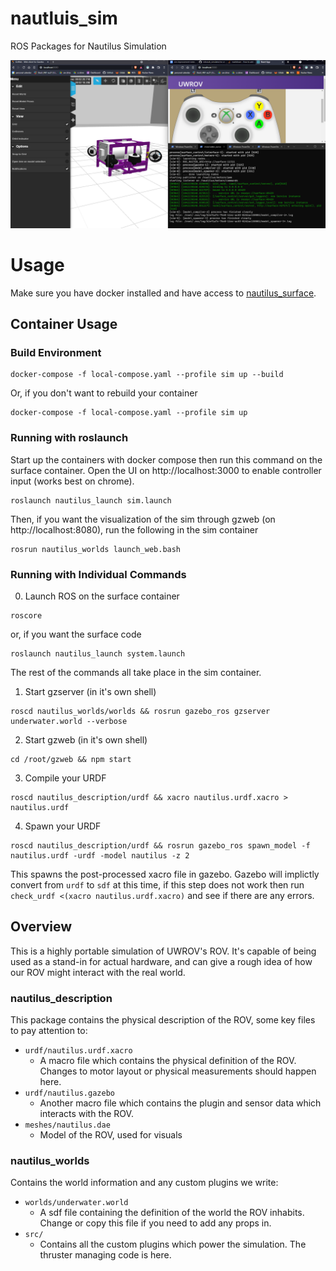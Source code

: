 # nautluis_sim
ROS Packages for Nautilus Simulation

![Simulator on the left window, UI and terminal on the right windows](https://github.com/uwrov/nautilus_sim/blob/main/desktop.png?raw=true)

# Usage
Make sure you have docker installed and have access to [nautilus_surface](https://github.com/uwrov/nautilus_surface).

## Container Usage
### Build Environment
```
docker-compose -f local-compose.yaml --profile sim up --build
```

Or, if you don't want to rebuild your container

```
docker-compose -f local-compose.yaml --profile sim up
```

### Running with roslaunch
Start up the containers with docker compose then run this command on the surface container. Open the UI on http://localhost:3000 to enable controller input (works best on chrome).
```
roslaunch nautilus_launch sim.launch
```

Then, if you want the visualization of the sim through gzweb (on http://localhost:8080), run the following in the sim container
```
rosrun nautilus_worlds launch_web.bash
```

### Running with Individual Commands
0. Launch ROS on the surface container
  ```
  roscore
  ```

  or, if you want the surface code

  ```
  roslaunch nautilus_launch system.launch
  ```

  The rest of the commands all take place in the sim container.
1. Start gzserver (in it's own shell)
  ```
  roscd nautilus_worlds/worlds && rosrun gazebo_ros gzserver underwater.world --verbose
  ```

2. Start gzweb (in it's own shell)
  ```
  cd /root/gzweb && npm start
  ```

3. Compile your URDF
  ```
  roscd nautilus_description/urdf && xacro nautilus.urdf.xacro > nautilus.urdf
  ```

4. Spawn your URDF
  ```
  roscd nautilus_description/urdf && rosrun gazebo_ros spawn_model -f nautilus.urdf -urdf -model nautilus -z 2
  ```
  This spawns the post-processed xacro file in gazebo. Gazebo will implictly convert from `urdf` to `sdf` at this time, if this step does not work then run `check_urdf <(xacro nautilus.urdf.xacro)` and see if there are any errors.

## Overview
This is a highly portable simulation of UWROV's ROV. It's capable of being used as a stand-in for actual hardware, and can give a rough idea of how our ROV might interact with the real world.

### nautilus_description
This package contains the physical description of the ROV, some key files to pay attention to:
- `urdf/nautilus.urdf.xacro`
  - A macro file which contains the physical definition of the ROV. Changes to motor layout or physical measurements should happen here.
- `urdf/nautilus.gazebo`
  - Another macro file which contains the plugin and sensor data which interacts with the ROV.
- `meshes/nautilus.dae`
  - Model of the ROV, used for visuals

### nautilus_worlds
Contains the world information and any custom plugins we write:
- `worlds/underwater.world`
  - A sdf file containing the definition of the world the ROV inhabits. Change or copy this file if you need to add any props in.
- `src/`
  - Contains all the custom plugins which power the simulation. The thruster managing code is here.
